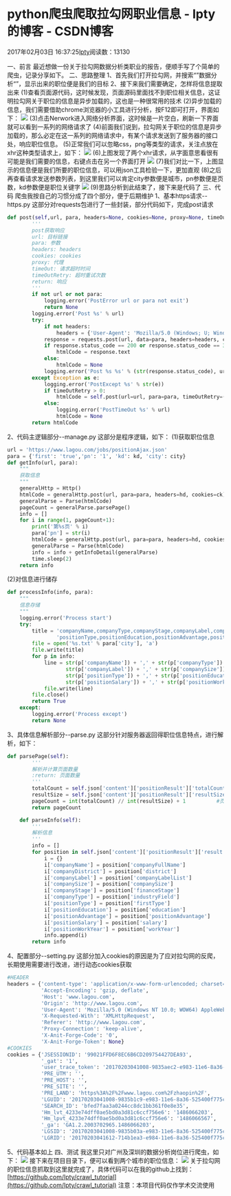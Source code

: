 
# python爬虫爬取拉勾网职业信息 - lpty的博客 - CSDN博客

2017年02月03日 16:37:25[lpty](https://me.csdn.net/sinat_33741547)阅读数：13130


一、前言
最近想做一份关于拉勾网数据分析类职业的报告，便顺手写了个简单的爬虫，记录分享如下。
二、思路整理
1、首先我们打开拉勾网，并搜索“”数据分析“”，显示出来的职位便是我们的目标
2、接下来我们需要确定，怎样将信息提取出来
(1)查看页面源代码，这时候发现，页面源码里面找不到职位相关信息，这证明拉勾网关于职位的信息是异步加载的，这也是一种很常用的技术
(2)异步加载的信息，我们需要借助chrome浏览器的小工具进行分析，按F12即可打开，界面如下：
![](https://img-blog.csdn.net/20170204012750284?watermark/2/text/aHR0cDovL2Jsb2cuY3Nkbi5uZXQvc2luYXRfMzM3NDE1NDc=/font/5a6L5L2T/fontsize/400/fill/I0JBQkFCMA==/dissolve/70/gravity/Center)
(3)点击Nerwork进入网络分析界面，这时候是一片空白，刷新一下界面就可以看到一系列的网络请求了
(4)前面我们说到，拉勾网关于职位的信息是异步加载的，那么必定在这一系列的网络请求中，有某个请求发送到了服务器的接口处，响应职位信息。
(5)正常我们可以忽略css，png等类型的请求，关注点放在xhr这种类型请求上，如下：
![](https://img-blog.csdn.net/20170204012910197?watermark/2/text/aHR0cDovL2Jsb2cuY3Nkbi5uZXQvc2luYXRfMzM3NDE1NDc=/font/5a6L5L2T/fontsize/400/fill/I0JBQkFCMA==/dissolve/70/gravity/Center)
(6)上图发现了两个xhr请求，从字面意思看很有可能是我们需要的信息，右键点击在另一个界面打开
![](https://img-blog.csdn.net/20170204013052554?watermark/2/text/aHR0cDovL2Jsb2cuY3Nkbi5uZXQvc2luYXRfMzM3NDE1NDc=/font/5a6L5L2T/fontsize/400/fill/I0JBQkFCMA==/dissolve/70/gravity/Center)
(7)我们对比一下，上图显示的信息便是我们所要的职位信息，可以用json工具检验一下，更加直观
(8)之后再查看请求发送参数列表，到这里我们可以肯定city参数便是城市，pn参数便是页数，kd参数便是职位关键字
![](https://img-blog.csdn.net/20170204013309604?watermark/2/text/aHR0cDovL2Jsb2cuY3Nkbi5uZXQvc2luYXRfMzM3NDE1NDc=/font/5a6L5L2T/fontsize/400/fill/I0JBQkFCMA==/dissolve/70/gravity/Center)
(9)思路分析到此结束了，接下来是代码了
三、代码
爬虫我按自己的习惯分成了四个部分，便于后期维护
1、基本https请求--https.py
这部分对requests包进行了一些封装，部分代码如下，完成post请求

```python
def post(self,url, para, headers=None, cookies=None, proxy=None, timeOut=5, timeOutRetry=5):
        '''
        post获取响应
        url: 目标链接
        para: 参数
        headers: headers
        cookies: cookies
        proxy: 代理
        timeOut: 请求超时时间
        timeOutRetry: 超时重试次数
        return: 响应
        '''
        if not url or not para:
            logging.error('PostError url or para not exit')
            return None
        logging.error('Post %s' % url)
        try:
            if not headers:
                headers = {'User-Agent': 'Mozilla/5.0 (Windows; U; Windows NT 5.1) Gecko/20070309 Firefox/2.0.0.3'}
            response = requests.post(url, data=para, headers=headers, cookies=cookies, proxies=proxy, timeout=timeOut)
            if response.status_code == 200 or response.status_code == 302:
                htmlCode = response.text
            else:
                htmlCode = None
            logging.error('Post %s %s' % (str(response.status_code), url))
        except Exception as e:
            logging.error('PostExcept %s' % str(e))
            if timeOutRetry > 0:
                htmlCode = self.post(url=url, para=para, timeOutRetry=(timeOutRetry-1))
            else:
                logging.error('PostTimeOut %s' % url)
                htmlCode = None
        return htmlCode
```
2、代码主逻辑部分--manage.py
这部分是程序逻辑，如下：
(1)获取职位信息

```python
url = 'https://www.lagou.com/jobs/positionAjax.json'
para = {'first': 'true','pn': '1', 'kd': kd, 'city': city}
def getInfo(url, para):
    """
    获取信息
    """
    generalHttp = Http()
    htmlCode = generalHttp.post(url, para=para, headers=hd, cookies=ck)
    generalParse = Parse(htmlCode)
    pageCount = generalParse.parsePage()
    info = []
    for i in range(1, pageCount+1):
        print('第%s页' % i)
        para['pn'] = str(i)
        htmlCode = generalHttp.post(url, para=para, headers=hd, cookies=ck)
        generalParse = Parse(htmlCode)
        info = info + getInfoDetail(generalParse)
        time.sleep(2)
    return info
```
(2)对信息进行储存

```python
def processInfo(info, para):
    """
    信息存储
    """
    logging.error('Process start')
    try:
        title = 'companyName,companyType,companyStage,companyLabel,companySize,companyDistrict,' \
                'positionType,positionEducation,positionAdvantage,positionSalary,positionWorkYear\n'
        file = open('%s.txt' % para['city'], 'a')
        file.write(title)
        for p in info:
            line = str(p['companyName']) + ',' + str(p['companyType']) + ',' + str(p['companyStage']) + ',' + \
                   str(p['companyLabel']) + ',' + str(p['companySize']) + ',' + str(p['companyDistrict']) + ',' + \
                   str(p['positionType']) + ',' + str(p['positionEducation']) + ',' + str(p['positionAdvantage']) + ',' +\
                   str(p['positionSalary']) + ',' + str(p['positionWorkYear']) + '\n'
            file.write(line)
        file.close()
        return True
    except:
        logging.error('Process except')
        return None
```
3、具体信息解析部分--parse.py
这部分针对服务器返回得职位信息特点，进行解析，如下：

```python
def parsePage(self):
        '''
        解析并计算页面数量
        :return: 页面数量
        '''
        totalCount = self.json['content']['positionResult']['totalCount']      #职位总数量
        resultSize = self.json['content']['positionResult']['resultSize']      #每一页显示的数量
        pageCount = int(totalCount) // int(resultSize) + 1          #页面数量
        return pageCount

    def parseInfo(self):
        '''
        解析信息
        '''
        info = []
        for position in self.json['content']['positionResult']['result']:
            i = {}
            i['companyName'] = position['companyFullName']
            i['companyDistrict'] = position['district']
            i['companyLabel'] = position['companyLabelList']
            i['companySize'] = position['companySize']
            i['companyStage'] = position['financeStage']
            i['companyType'] = position['industryField']
            i['positionType'] = position['firstType']
            i['positionEducation'] = position['education']
            i['positionAdvantage'] = position['positionAdvantage']
            i['positionSalary'] = position['salary']
            i['positionWorkYear'] = position['workYear']
            info.append(i)
        return info
```
4、配置部分--setting.py
这部分加入cookies的原因是为了应对拉勾网的反爬，长期使用需要进行改进，进行动态cookies获取

```python
#HEADER
headers = {'content-type': 'application/x-www-form-urlencoded; charset=UTF-8',
           'Accept-Encoding': 'gzip, deflate',
           'Host': 'www.lagou.com',
           'Origin': 'http://www.lagou.com',
           'User-Agent': 'Mozilla/5.0 (Windows NT 10.0; WOW64) AppleWebKit/537.36 (KHTML, like Gecko) Chrome/53.0.2785.116 Safari/537.36',
           'X-Requested-With': 'XMLHttpRequest',
           'Referer': 'http://www.lagou.com',
           'Proxy-Connection': 'keep-alive',
           'X-Anit-Forge-Code': '0',
           'X-Anit-Forge-Token': None}
#COOKIES
cookies = {'JSESSIONID': '99021FFD6F8EC6B6CD209754427DEA93',
           '_gat': '1',
           'user_trace_token': '20170203041008-9835aec2-e983-11e6-8a36-525400f775ce',
           'PRE_UTM': '',
           'PRE_HOST': '',
           'PRE_SITE': '',
           'PRE_LAND': 'https%3A%2F%2Fwww.lagou.com%2Fzhaopin%2F',
           'LGUID': '20170203041008-9835b1c9-e983-11e6-8a36-525400f775ce',
           'SEARCH_ID': 'bfed7faa3a0244cc8dc1bb361f0e8e35',
           'Hm_lvt_4233e74dff0ae5bd0a3d81c6ccf756e6': '1486066203',
           'Hm_lpvt_4233e74dff0ae5bd0a3d81c6ccf756e6': '1486066567',
           '_ga': 'GA1.2.2003702965.1486066203',
           'LGSID': '20170203041008-9835b03a-e983-11e6-8a36-525400f775ce',
           'LGRID': '20170203041612-714b1ea3-e984-11e6-8a36-525400f775ce'}
```
5、代码基本如上
四、测试
我这里只对广州及深圳的数据分析岗位进行爬虫，如下：
![](https://img-blog.csdn.net/20170204013547122?watermark/2/text/aHR0cDovL2Jsb2cuY3Nkbi5uZXQvc2luYXRfMzM3NDE1NDc=/font/5a6L5L2T/fontsize/400/fill/I0JBQkFCMA==/dissolve/70/gravity/Center)
接下来在项目目录下，便可以看到两个城市的职位信息：
![](https://img-blog.csdn.net/20170204013705875?watermark/2/text/aHR0cDovL2Jsb2cuY3Nkbi5uZXQvc2luYXRfMzM3NDE1NDc=/font/5a6L5L2T/fontsize/400/fill/I0JBQkFCMA==/dissolve/70/gravity/Center)
关于拉勾网的职位信息抓取到这里就完成了，具体代码可以在我的github上找到：[https://github.com/lpty/crawl_tutorial](https://github.com/lpty/crawl_tutorial)
注意：本项目代码仅作学术交流使用





